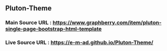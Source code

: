 ## Pluton-Theme 
### Main Source URL : https://www.graphberry.com/item/pluton-single-page-bootstrap-html-template 
### Live Source URL : https://e-m-ad.github.io/Pluton-Theme/ 
